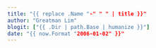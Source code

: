 ```yaml
---
title: "{{ replace .Name "-" " " | title }}"
author: "Greatman Lim"
blogit: ["{{ .Dir | path.Base | humanize }}"]
date: "{{ now.Format "2006-01-02" }}"
---
```



